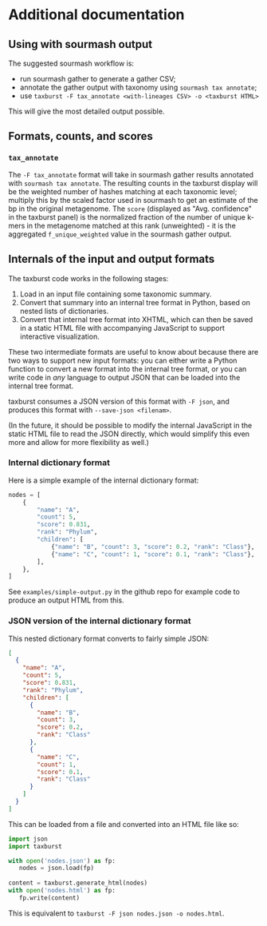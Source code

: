 # Additional documentation

## Using with sourmash output

The suggested sourmash workflow is:

* run sourmash gather to generate a gather CSV;
* annotate the gather output with taxonomy using `sourmash tax annotate`;
* use `taxburst -F tax_annotate <with-lineages CSV> -o <taxburst HTML>`

This will give the most detailed output possible.

## Formats, counts, and scores

### `tax_annotate`

The `-F tax_annotate` format will take in sourmash gather results
annotated with `sourmash tax annotate`. The resulting counts in the
taxburst display will be the weighted number of hashes matching at
each taxonomic level; multiply this by the scaled factor used in
sourmash to get an estimate of the bp in the original metagenome.  The
`score` (displayed as "Avg. confidence" in the taxburst panel) is the
normalized fraction of the number of unique k-mers in the metagenome
matched at this rank (unweighted) - it is the aggregated
`f_unique_weighted` value in the sourmash gather output.

## Internals of the input and output formats

The taxburst code works in the following stages:

1. Load in an input file containing some taxonomic summary.
2. Convert that summary into an internal tree format in Python, based on nested lists of dictionaries.
3. Convert that internal tree format into XHTML, which can then be saved in a static HTML file with accompanying JavaScript to support interactive visualization.

These two intermediate formats are useful to know about because there
are two ways to support new input formats: you can either write a
Python function to convert a new format into the internal tree format,
or you can write code in _any_ language to output JSON that can be
loaded into the internal tree format.

taxburst consumes a JSON version of this format with `-F json`, and
produces this format with `--save-json <filenam>`.

(In the future, it should be possible to modify the internal JavaScript in
the static HTML file to read the JSON directly, which would simplify this
even more and allow for more flexibility as well.)

### Internal dictionary format

Here is a simple example of the internal dictionary format:

```python
nodes = [
    {
        "name": "A",
        "count": 5,
        "score": 0.831,
        "rank": "Phylum",
        "children": [
            {"name": "B", "count": 3, "score": 0.2, "rank": "Class"},
            {"name": "C", "count": 1, "score": 0.1, "rank": "Class"},
        ],
    },
]
```

See `examples/simple-output.py` in the github repo for example code
to produce an output HTML from this.

### JSON version of the internal dictionary format

This nested dictionary format converts to fairly simple JSON:
```json
[
  {
    "name": "A",
    "count": 5,
    "score": 0.831,
    "rank": "Phylum",
    "children": [
      {
        "name": "B",
        "count": 3,
        "score": 0.2,
        "rank": "Class"
      },
      {
        "name": "C",
        "count": 1,
        "score": 0.1,
        "rank": "Class"
      }
    ]
  }
]
```

This can be loaded from a file and converted into an HTML file like so:
```python
import json
import taxburst

with open('nodes.json') as fp:
   nodes = json.load(fp)
   
content = taxburst.generate_html(nodes)
with open('nodes.html') as fp:
   fp.write(content)
```
This is equivalent to `taxburst -F json nodes.json -o nodes.html`.
